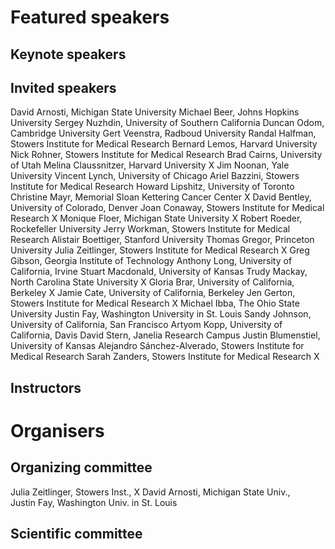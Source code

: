 # Featured speakers

## Keynote speakers


## Invited speakers

David	Arnosti, Michigan State University
Michael Beer, Johns Hopkins University
Sergey	Nuzhdin, University of Southern California
Duncan	Odom, Cambridge University 
Gert Veenstra, Radboud University
Randal	Halfman, Stowers Institute for Medical Research
Bernard	Lemos, Harvard University
Nick	Rohner, Stowers Institute for Medical Research
Brad Cairns, University of Utah
Melina	Claussnitzer, Harvard University                      X 
Jim	Noonan, Yale University
Vincent Lynch, University of Chicago
Ariel	Bazzini, Stowers Institute for Medical Research
Howard Lipshitz, University of Toronto
Christine	Mayr, Memorial Sloan Kettering Cancer Center  X
David	Bentley, University of Colorado, Denver
Joan	Conaway, Stowers Institute for Medical Research       X
Monique Floer, Michigan State University                      X
Robert	Roeder, Rockefeller University
Jerry	Workman, Stowers Institute for Medical Research
Alistair Boettiger, Stanford University
Thomas	Gregor, Princeton University
Julia	Zeitlinger, Stowers Institute for Medical Research    X
Greg	Gibson, Georgia Institute of Technology
Anthony	Long, University of California, Irvine
Stuart	Macdonald, University of Kansas
Trudy	Mackay, North Carolina State University               X
Gloria	Brar, University of California, Berkeley              X
Jamie	Cate, University of California, Berkeley
Jen	Gerton, Stowers Institute for Medical Research        X
Michael Ibba, The Ohio State University
Justin	Fay, Washington University in St. Louis
Sandy	Johnson, University of California, San Francisco
Artyom	Kopp, University of California, Davis
David	Stern, Janelia Research Campus
Justin	Blumenstiel, University of Kansas
Alejandro Sánchez-Alverado, Stowers Institute for Medical Research
Sarah	Zanders, Stowers Institute for Medical Research       X


## Instructors


# Organisers


## Organizing committee

Julia Zeitlinger, Stowers Inst.,            X
David Arnosti, Michigan State Univ.,  
Justin Fay, Washington Univ. in St. Louis  

## Scientific committee
